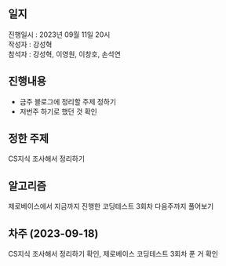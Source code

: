 ## 일지
진행일시 : 2023년 09월 11일 20시
<br>
작성자 : 강성혁
<br>
참석자 : 강성혁, 이영원, 이창호, 손석연
<br>
## 진행내용
- 금주 블로그에 정리할 주제 정하기
- 저번주 하기로 했던 것 확인

## 정한 주제
CS지식 조사해서 정리하기

## 알고리즘
제로베이스에서 지금까지 진행한 코딩테스트 3회차 다음주까지 풀어보기

## 차주 (2023-09-18)
CS지식 조사해서 정리하기 확인, 제로베이스 코딩테스트 3회차 푼 거 확인
